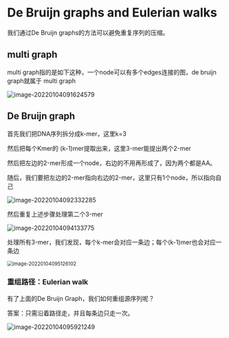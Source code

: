 # De Bruijn graphs and Eulerian walks

我们通过De Bruijn graphs的方法可以避免重复序列的压缩。

## multi graph

multi graph指的是如下这种，一个node可以有多个edges连接的图，de bruijn graph就属于 multi graph

![image-20220104091624579](https://gitee.com/joy_thestraydog/typora1.0/raw/master/image-20220104091624579.png)

## De Bruijn graph

首先我们把DNA序列拆分成k-mer，这里k=3

然后把每个Kmer的 (k-1)mer提取出来，这里3-mer能提出两个2-mer

然后把左边的2-mer形成一个node，右边的不用再形成了，因为两个都是AA。

随后，我们要把左边的2-mer指向右边的2-mer，这里只有1个node，所以指向自己

![image-20220104092332285](https://gitee.com/joy_thestraydog/typora1.0/raw/master/image-20220104092332285.png)

然后重复上述步骤处理第二个3-mer

![image-20220104094133775](https://gitee.com/joy_thestraydog/typora1.0/raw/master/image-20220104094133775.png)

处理所有3-mer，我们发现，每个k-mer会对应一条边；每个(k-1)mer也会对应一条边

<img src="C:/Users/Pc/AppData/Roaming/Typora/typora-user-images/image-20220104095126102.png" alt="image-20220104095126102" style="zoom:80%;" />

### 重组路径：Eulerian walk

有了上面的De Bruijn Graph，我们如何重组源序列呢？

答案：只需沿着路径走，并且每条边只走一次。

![image-20220104095921249](C:/Users/Pc/AppData/Roaming/Typora/typora-user-images/image-20220104095921249.png)